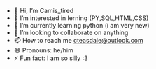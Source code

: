 - 👋 Hi, I’m Camis_tired
- 👀 I’m interested in lerning (PY,SQL,HTML,CSS)
- 🌱 I’m currently learning python (i am very new)
- 💞️ I’m looking to collaborate on anything
- 📫 How to reach me cteasdale@outlook.com
- 😄 Pronouns: he/him
- ⚡ Fun fact: I am so silly :3

<!---
Cman-web/Cman-web is a ✨ special ✨ repository because its `README.md` (this file) appears on your GitHub profile.
You can click the Preview link to take a look at your changes.
--->

